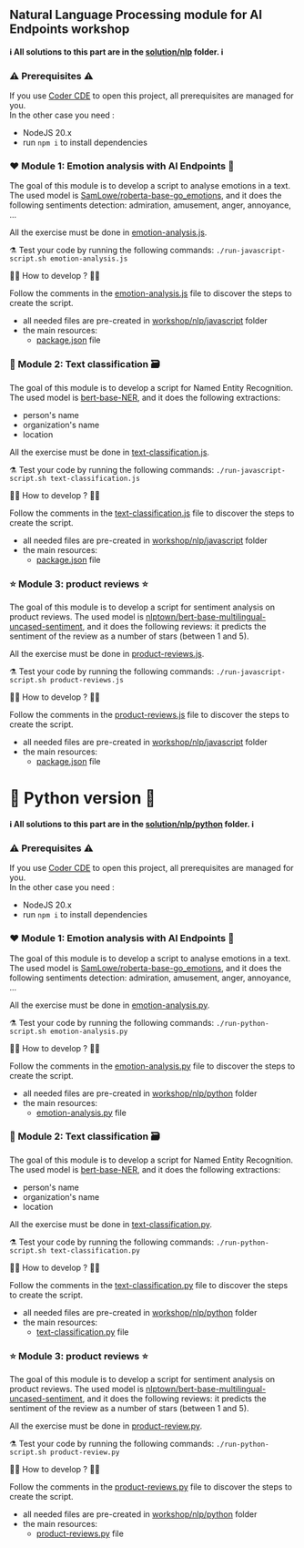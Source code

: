 ## Natural Language Processing module for AI Endpoints workshop

**ℹ️ All solutions to this part are in the [solution/nlp](../../solutions/nlp/javascript/) folder. ℹ️**

### ⚠️ Prerequisites ⚠️

If you use [Coder CDE](https://coder.com/) to open this project, all prerequisites are managed for you.  
In the other case you need : 
 - NodeJS 20.x
 - run `npm i` to install dependencies

### ❤️ Module 1: Emotion analysis with AI Endpoints 🤩

The goal of this module is to develop a script to analyse emotions in a text.  
The used model is [SamLowe/roberta-base-go_emotions](https://huggingface.co/SamLowe/roberta-base-go_emotions), and it does the following sentiments detection: admiration, amusement, anger, annoyance, ...

All the exercise must be done in [emotion-analysis.js](./javascript/emotion-analysis.js).

⚗️ Test your code by running the following commands: `./run-javascript-script.sh emotion-analysis.js`

👩‍💻 How to develop ? 🧑‍💻

Follow the comments in the [emotion-analysis.js](./javascript/emotion-analysis.js) file to discover the steps to create the script.

 - all needed files are pre-created in [workshop/nlp/javascript](./javascript/) folder
 - the main resources:
    - [package.json](./javascript/package.json) file

### 📝 Module 2: Text classification 🗃️

The goal of this module is to develop a script for Named Entity Recognition.
The used model is [bert-base-NER](https://huggingface.co/dslim/bert-base-NER), and it does the following extractions:
 - person's name
 - organization's name
 - location

All the exercise must be done in [text-classification.js](./javascript/text-classification.js).

⚗️ Test your code by running the following commands: `./run-javascript-script.sh text-classification.js`

👩‍💻 How to develop ? 🧑‍💻

Follow the comments in the [text-classification.js](./javascript/text-classification.js) file to discover the steps to create the script.

 - all needed files are pre-created in [workshop/nlp/javascript](./javascript/) folder
 - the main resources:
    - [package.json](./javascript/package.json) file

### ⭐️ Module 3: product reviews  ⭐️

The goal of this module is to develop a script for sentiment analysis on product reviews.
The used model is [nlptown/bert-base-multilingual-uncased-sentiment](https://huggingface.co/nlptown/bert-base-multilingual-uncased-sentiment), and it does the following reviews: it predicts the sentiment of the review as a number of stars (between 1 and 5).

All the exercise must be done in [product-reviews.js](./javascript/product-reviews.js).

⚗️ Test your code by running the following commands: `./run-javascript-script.sh product-reviews.js`

👩‍💻 How to develop ? 🧑‍💻

Follow the comments in the [product-reviews.js](./javascript/product-reviews.js) file to discover the steps to create the script.

 - all needed files are pre-created in [workshop/nlp/javascript](./javascript/) folder
 - the main resources:
    - [package.json](./javascript/package.json) file


# 🐍 Python version 🐍

**ℹ️ All solutions to this part are in the [solution/nlp/python](../../solutions/nlp/python/) folder. ℹ️**

### ⚠️ Prerequisites ⚠️

If you use [Coder CDE](https://coder.com/) to open this project, all prerequisites are managed for you.  
In the other case you need : 
 - NodeJS 20.x
 - run `npm i` to install dependencies

### ❤️ Module 1: Emotion analysis with AI Endpoints 🤩

The goal of this module is to develop a script to analyse emotions in a text.  
The used model is [SamLowe/roberta-base-go_emotions](https://huggingface.co/SamLowe/roberta-base-go_emotions), and it does the following sentiments detection: admiration, amusement, anger, annoyance, ...

All the exercise must be done in [emotion-analysis.py](./python/emotion-analysis.py).

⚗️ Test your code by running the following commands: `./run-python-script.sh emotion-analysis.py`

👩‍💻 How to develop ? 🧑‍💻

Follow the comments in the [emotion-analysis.py](./python/emotion-analysis.py) file to discover the steps to create the script.

 - all needed files are pre-created in [workshop/nlp/python](./python/) folder
 - the main resources:
    - [emotion-analysis.py](./javascript/emotion-analysis.js) file

### 📝 Module 2: Text classification 🗃️

The goal of this module is to develop a script for Named Entity Recognition.
The used model is [bert-base-NER](https://huggingface.co/dslim/bert-base-NER), and it does the following extractions:
 - person's name
 - organization's name
 - location

All the exercise must be done in [text-classification.py](./python/text-classification.py).

⚗️ Test your code by running the following commands: `./run-python-script.sh text-classification.py`

👩‍💻 How to develop ? 🧑‍💻

Follow the comments in the [text-classification.py](./python/text-classification.py) file to discover the steps to create the script.

 - all needed files are pre-created in [workshop/nlp/python](./python/) folder
 - the main resources:
    - [text-classification.py](./python/text-classification.py) file

### ⭐️ Module 3: product reviews  ⭐️

The goal of this module is to develop a script for sentiment analysis on product reviews.
The used model is [nlptown/bert-base-multilingual-uncased-sentiment](https://huggingface.co/nlptown/bert-base-multilingual-uncased-sentiment), and it does the following reviews: it predicts the sentiment of the review as a number of stars (between 1 and 5).

All the exercise must be done in [product-review.py](./python/product-review.py).

⚗️ Test your code by running the following commands: `./run-python-script.sh product-review.py`

👩‍💻 How to develop ? 🧑‍💻

Follow the comments in the [product-reviews.py](./python/product-reviews.py) file to discover the steps to create the script.

 - all needed files are pre-created in [workshop/nlp/python](./python/) folder
 - the main resources:
    - [product-reviews.py](./python/product-review.py) file
